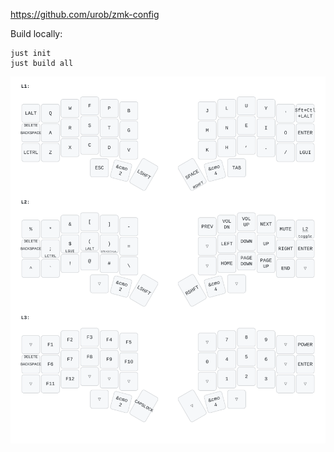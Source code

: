 https://github.com/urob/zmk-config

Build locally:

```
just init
just build all
```

![](img/corne.svg)
